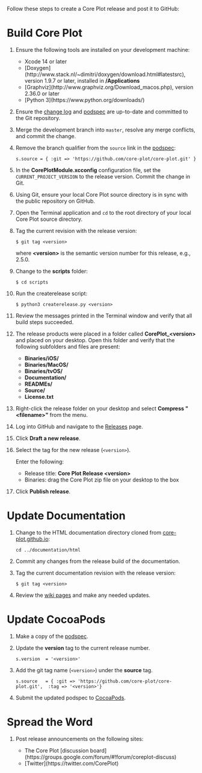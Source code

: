 Follow these steps to create a Core Plot release and post it to GitHub:

# Build Core Plot

1. Ensure the following tools are installed on your development machine:

    <ul>
        <li>Xcode 14 or later</li>
        <li>[Doxygen](http://www.stack.nl/~dimitri/doxygen/download.html#latestsrc), version 1.9.7 or later, installed in <strong>/Applications</strong></li>
        <li>[Graphviz](http://www.graphviz.org/Download_macos.php), version 2.36.0 or later</li>
        <li>[Python 3](https://www.python.org/downloads/)</li>
    </ul>

2. Ensure the [change log](https://github.com/core-plot/core-plot/blob/master/documentation/changelog.markdown) and [podspec](https://github.com/core-plot/core-plot/blob/master/CorePlot.podspec) are up-to-date and committed to the Git repository.

3. Merge the development branch into `master`, resolve any merge conflicts, and commit the change.

4. Remove the branch qualifier from the `source` link in the [podspec](https://github.com/core-plot/core-plot/blob/master/CorePlot.podspec):

    `s.source = { :git => 'https://github.com/core-plot/core-plot.git' }`

5. In the **CorePlotModule.xcconfig** configuration file, set the `CURRENT_PROJECT_VERSION` to the release version. Commit the change in Git.

6. Using Git, ensure your local Core Plot source directory is in sync with the public repository on GitHub.

7. Open the Terminal application and `cd` to the root directory of your local Core Plot source directory.

8. Tag the current revision with the release version:

    `$ git tag <version>`
    
    where **&lt;version&gt;** is the semantic version number for this release, e.g., 2.5.0.

9. Change to the **scripts** folder:

    `$ cd scripts`

10. Run the createrelease script:

    `$ python3 createrelease.py <version>`

11. Review the messages printed in the Terminal window and verify that all build steps succeeded.

12. The release products were placed in a folder called **CorePlot_&lt;version&gt;** and placed on your desktop. Open this folder and verify that the following subfolders and files are present:

    <ul>
        <li><strong>Binaries/iOS/</strong></li>
        <li><strong>Binaries/MacOS/</strong></li>
        <li><strong>Binaries/tvOS/</strong></li>
        <li><strong>Documentation/</strong></li>
        <li><strong>READMEs/</strong></li>
        <li><strong>Source/</strong></li>
        <li><strong>License.txt</strong></li>
    </ul>

13. Right-click the release folder on your desktop and select **Compress "&lt;filename&gt;"** from the menu.

14. Log into GitHub and navigate to the [Releases](https://github.com/core-plot/core-plot/releases) page.

15. Click **Draft a new release**.

16. Select the tag for the new release (`<version>`).

    Enter the following:

    <ul>
        <li>Release title: <strong>Core Plot Release &lt;version&gt;</strong></li>
        <li>Binaries: drag the Core Plot zip file on your desktop to the box</li>
    </ul>
    
17. Click **Publish release**.

# Update Documentation

1. Change to the HTML documentation directory cloned from [core-plot.github.io](https://github.com/core-plot/core-plot.github.io):

    `cd ../documentation/html`

2. Commit any changes from the release build of the documentation.

3. Tag the current documentation revision with the release version:

    `$ git tag <version>`
    
4. Review the [wiki pages](https://github.com/core-plot/core-plot/wiki) and make any needed updates.

# Update CocoaPods

1. Make a copy of the [podspec](https://github.com/core-plot/core-plot/blob/master/CorePlot.podspec).

2. Update the **version** tag to the current release number.

    `s.version  = '<version>'`

3. Add the git tag name (`<version>`) under the **source** tag.

    `s.source   = { :git => 'https://github.com/core-plot/core-plot.git', 
                    :tag => '<version>'}`

4. Submit the updated podspec to [CocoaPods](https://github.com/CocoaPods/CocoaPods).

# Spread the Word

1. Post release announcements on the following sites:

    <ul>
        <li>The Core Plot [discussion board](https://groups.google.com/forum/#!forum/coreplot-discuss)</li>
        <li>[Twitter](https://twitter.com/CorePlot)</li>
    </ul>
